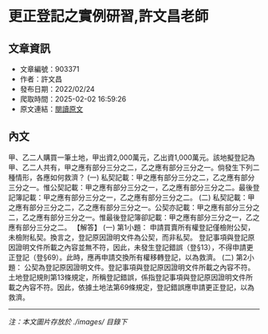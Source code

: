 # 更正登記之實例研習,許文昌老師

## 文章資訊
- 文章編號：903371
- 作者：許文昌
- 發布日期：2022/02/24
- 爬取時間：2025-02-02 16:59:26
- 原文連結：[閱讀原文](https://real-estate.get.com.tw/Columns/detail.aspx?no=903371)

## 內文
甲、乙二人購買一筆土地，甲出資2,000萬元，乙出資1,000萬元。該地擬登記為甲、乙二人共有，甲之應有部分三分之二，乙之應有部分三分之一。倘發生下列二種情形，各應如何救濟？
(一) 私契記載：甲之應有部分三分之二，乙之應有部分三分之一。惟公契記載：甲之應有部分三分之一，乙之應有部分三分之二。最後登記簿記載：甲之應有部分三分之一，乙之應有部分三分之二。
(二) 私契記載：甲之應有部分三分之二，乙之應有部分三分之一。公契亦記載：甲之應有部分三分之二，乙之應有部分三分之一。惟最後登記簿卻記載：甲之應有部分三分之一，乙之應有部分三分之二。
【解答】
(一) 第1小題：
申請買賣所有權登記僅檢附公契，未檢附私契。換言之，登記原因證明文件為公契，而非私契。
登記事項與登記原因證明文件所載之內容並無不符，因此，未發生登記錯誤（登§13），不得申請更正登記（登§69）。此時，應再申請交換所有權移轉登記，以為救濟。
(二) 第2小題：
公契為登記原因證明文件。登記事項與登記原因證明文件所載之內容不符。
土地登記規則第13條規定，所稱登記錯誤，係指登記事項與登記原因證明文件所載之內容不符。因此，依據土地法第69條規定，登記錯誤應申請更正登記，以為救濟。

---
*注：本文圖片存放於 ./images/ 目錄下*
